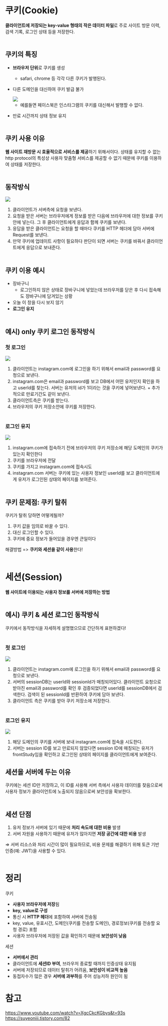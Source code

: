 # 쿠키(Cookie)

**클라이언트에 저장되는 key-value 형태의 작은 데이터 파일**로 주로 사이트 방문 이력, 검색 기록, 로그인 상태 등을 저장한다.<br/><br/>

## 쿠키의 특징

- **브라우저 단위**로 쿠키를 생성
  - safari, chrome 등 각각 다른 쿠키가 발행된다.
- 다른 도메인을 대신하여 쿠키 발급 불가

    <img src="../../images/web/Cookie&Session/cookie.png">

  - 예를들면 페이스북은 인스타그램의 쿠키를 대신해서 발행할 수 없다.

- 만료 시간까지 상태 정보 유지<br/><br/>

## 쿠키 사용 이유

**웹 사이트 재방문 시 효율적으로 서비스를 제공**하기 위해서이다. 상태를 유지할 수 없는 http protocol의 특성상 사용자 맞춤형 서비스를 제공할 수 없기 때문에 쿠키를 이용하여 상태를 저장한다.<br/><br/>

## 동작방식

<img src="../../images/web/Cookie&Session/cookie2.png">

1. 클라이언트가 서버측에 요청을 보낸다.
2. 요청을 받은 서버는 브라우저에게 정보를 받은 다음에 브라우저에 대한 정보를 쿠키안에 넣는다. 그 후 클라이언트에게 응답과 함께 쿠키를 보낸다.
3. 응답을 받은 클라이언트는 요청을 할 때마다 쿠키를 HTTP 헤더에 담아 서버에 Request를 보낸다.
4. 만약 쿠키에 업데이트 사항이 필요하다 판단이 되면 서버는 쿠키를 바꿔서 클라이언트에게 응답으로 보내준다.<br/><br/>

## 쿠키 이용 예시

- 장바구니
  - 로그인하지 않은 상태로 장바구니에 넣었는데 브라우저를 닫은 후 다시 접속해도 장바구니에 담겨있는 상황
- 오늘 이 창을 다시 보지 않기
- **로그인 유지**<br/><br/>

## 예시) only 쿠키 로그인 동작방식

### 첫 로그인

<img src="../../images/web/Cookie&Session/cookie-login.png">

1. 클라이언트는 instagram.com에 로그인을 하기 위해서 email과 password를 요청으로 보낸다.
2. instagram.com은 email과 password를 보고 DB에서 어떤 유저인지 확인을 하고 userId를 찾는다. 서버는 유저의 id가 1이라는 것을 쿠키에 넣어보낸다. + 추가적으로 만료기간도 같이 보낸다.
3. 클라이언트측은 쿠키를 받는다.
4. 브라우저의 쿠키 저장소안에 쿠키를 저장한다.<br/><br/>

### 로그인 유지

<img src="../../images/web/Cookie&Session/cookie-login2.png">

1. instagram.com에 접속하기 전에 브라우저의 쿠키 저장소에 해당 도메인의 쿠키가 있는지 확인한다
2. 쿠키를 브라우저에 전달
3. 쿠키를 가지고 instagram.com에 접속시도
4. instagram.com 서버는 쿠키에 있는 사용자 정보인 userId를 보고 클라이언트에게 유저가 로그인된 상태의 페이지를 보여준다.<br/><br/>

## 쿠키 문제점: 쿠키 탈취

쿠키가 탈취 당하면 어떻게될까?

1. 쿠키 값을 임의로 바꿀 수 있다.
2. 대신 로그인할 수 있다.
3. 쿠키에 중요 정보가 들어있을 경우엔 큰일이다

해결방법 => **쿠키와 세션을 같이 사용**한다!<br/><br/>

# 세션(Session)

**웹 사이트에 이용되는 사용자 정보를 서버에 저장하는 방법**<br/><br/>

## 예시) 쿠키 & 세션 로그인 동작방식

쿠키에서 동작방식을 자세하게 설명했으므로 간단하게 표현하겠다!<br/><br/>

### 첫 로그인

<img src="../../images/web/Cookie&Session/session1.png">

1. 클라이언트는 instagram.com에 로그인을 하기 위해서 email과 password를 요청으로 보낸다.
2. 서버의 sessionDB는 userId와 sessionId가 매칭되어있다. 클라이언트 요청으로 받아진 email과 password를 확인 후 검증되었다면 userId를 sessionDB에서 검색한다. 검색이 된 sessionId를 반환하여 쿠키에 담아 보낸다.
3. 클라이언트 측은 쿠키를 받아 쿠키 저장소에 저장한다.<br/><br/>

### 로그인 유지

<img src="../../images/web/Cookie&Session/session2.png">

1. 해당 도메인의 쿠키를 서버에 보내 instagram.com에 접속을 시도한다.
2. 서버는 session ID를 보고 만료되지 않았다면 session ID에 매칭되는 유저가 frontStudy임을 확인하고 로그인된 상태의 페이지를 클라이언트에게 보여준다.

## 세션을 서버에 두는 이유

쿠키에는 세션 ID만 저장하고, 이 ID를 사용해 서버 측에서 사용자 데이터를 찾음으로써 사용자 정보가 클라이언트에 노출되지 않음으로써 보안성을 확보한다. <br/><br/>

## 세션 단점

1. 유저 정보가 서버에 있기 때문에 **처리 속도에 대한 비용** 발생
2. 서버 자원을 사용하기 때문에 유저가 많아지면 **저장 공간에 대한 비용** 발생

⇒ 서버 리소스와 처리 시간이 많이 필요하므로, 비용 문제를 해결하기 위해 토큰 기반 인증(예: JWT)을 사용할 수 있다. <br/><br/>

# 정리

쿠키

- **사용자 브라우저에 저장**됨
- **key, value로 구성**
- 통신 시 **HTTP 헤더**에 포함하여 서버에 전송됨
- key, value, 유효시간, 도메인(쿠키를 전송할 도메인), 경로정보(쿠키를 전송할 요청 경로) 포함
- 사용자 브라우저에 저장된 값을 확인하기 때문에 **보안성이 낮음**

세션

- **서버에서 관리**
- 클라이언트에 **세션ID 부여**, 브라우저 종료할 때까지 인증상태 유지됨
- 서버에 저장되므로 데이터 탈취가 어려움, **보안성이 비교적 높음**
- 동접자수가 많은 경우 **서버에 과부하**를 주어 성능저하 원인이 됨

# 참고

https://www.youtube.com/watch?v=XgcCkcKGbys&t=93s
https://suyeoniii.tistory.com/82
